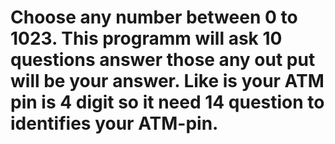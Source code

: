 # Choose any number between 0 to 1023. This programm will ask 10 questions answer those any out put will be your answer. Like is your ATM pin is 4 digit so it need 14 question to identifies your ATM-pin.
